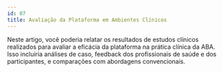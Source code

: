 ```yaml
---
id: 07
title: Avaliação da Plataforma em Ambientes Clínicos
---
```


Neste artigo, você poderia relatar os resultados de estudos clínicos realizados para avaliar a eficácia da plataforma na prática clínica da ABA. Isso incluiria análises de caso, feedback dos profissionais de saúde e dos participantes, e comparações com abordagens convencionais.